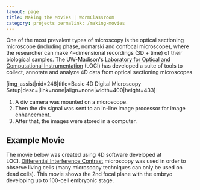 ```yaml
---
layout: page
title: Making the Movies | WormClassroom
category: projects permalink: /making-movies
---
```

One of the most prevalent types of microscopy is the optical sectioning
microscope (including phase, nomarski and confocal microscope), where
the researcher can make 4-dimensional recordings (3D + time) of their
biological samples. The UW-Madison's [Laboratory for Optical and
Computational Instrumentation](http://loci.wisc.edu) (LOCI) has
developed a suite of tools to collect, annotate and analyze 4D data from
optical sectioning microscopes.

\[img\_assist|nid=246|title=Basic 4D Digital Microscopy
Setup|desc=|link=none|align=none|width=400|height=433\]

1.  A div camera was mounted on a microscope.
2.  Then the div signal was sent to an in-line image processor for image
    enhancement.
3.  After that, the images were stored in a computer.

Example Movie
-------------

The movie below was created using 4D software developed at
LOCI. [Differential Interference
Contrast](/differential-interference-contrast-dic-microscopy "Differential Interference Contrast (DIC) Microscopy") microscopy
was used in order to observe living cells (many microscopy techniques
can only be used on dead cells). This movie shows the 2nd focal plane
with the embryo developing up to 100-cell embryonic stage.

<div data="/files/worm/CL2Standard.mov" type="div/quicktime" width="425"
height="450">

</div>
